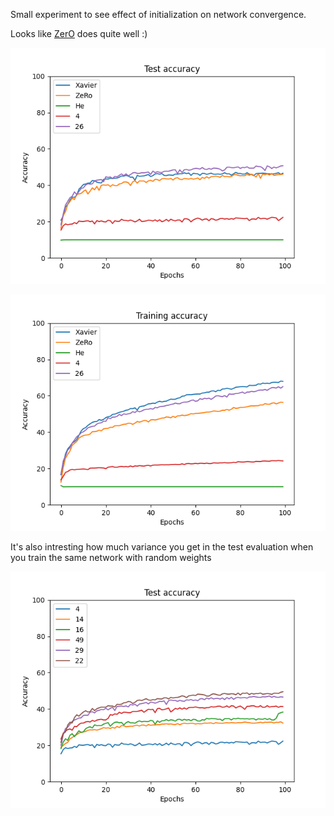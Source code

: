 Small experiment to see effect of initialization on network convergence.

Looks like [ZerO](https://arxiv.org/abs/2110.12661) does quite well :)

![test_accuracy.png](./test_accuracy.png)

![training_accuracy.png](./training_accuracy.png)

It's also intresting how much variance you get in the test evaluation when you train the same network with random weights

![test_variance_accuracy.png](./test_variance_accuracy.png)
